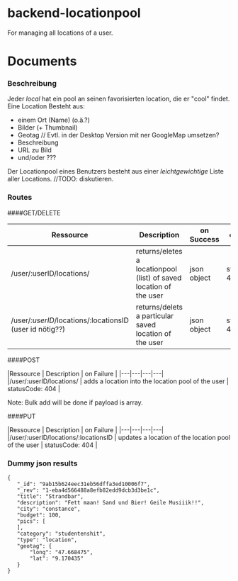 # backend-locationpool
For managing all locations of a user.

# Documents

### Beschreibung
Jeder _local_ hat ein pool an seinen favorisierten location, die er "cool" findet. Eine Location Besteht aus:
 - einem Ort (Name) (o.ä.?)
 - Bilder (+ Thumbnail)
 - Geotag  // Evtl. in der Desktop Version mit ner GoogleMap umsetzen?
 - Beschreibung 
 - URL zu Bild
 - und/oder ???

Der Locationpool eines Benutzers besteht aus einer _leichtgewichtige_ Liste aller Locations. //TODO: diskutieren.


### Routes
####GET/DELETE

|Ressource   | Description  |  on Success | on Failure |
|---|---|---|---|
|/user/:userID/locations/  | returns/eletes a locationpool (list) of saved location of the user   | json object | statusCode: 404 |
|/user/*:userID*/locations/:locationsID (user id nötig??) | returns/delets a particular saved location of the user | json object | statusCode: 404 |

####POST

|Ressource   | Description  | on Failure |
|---|---|---|---|
|/user/:userID/locations/  | adds a location into the location pool of the user   |  statusCode: 404 |

Note: Bulk add will be done if payload is array.

####PUT


|Ressource   | Description  | on Failure |
|---|---|---|---|
|/user/:userID/locations/:locationsID  | updates a location of the location pool of the user   |  statusCode: 404 |



### Dummy json results

```
{
   "_id": "9ab15b624eec31eb56dffa3ed10006f7",
   "_rev": "1-eba4d566488a8efb82edd9dcb3d3be1c",
   "title": "Strandbar",
   "description": "Fett maan! Sand und Bier! Geile Musiiik!!",
   "city": "constance",
   "budget": 100,
   "pics": [
   ],
   "category": "studentenshit",
   "type": "location",
   "geotag": {
       "long": "47.668475",
       "lat": "9.170435"
   }
}
```
